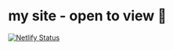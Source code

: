 # my site - open to view :rocket:

[![Netlify Status](https://api.netlify.com/api/v1/badges/3fe1e54c-65cd-4793-ac68-9b07608dc33a/deploy-status)](https://app.netlify.com/sites/eager-hopper-cde867/deploys)
